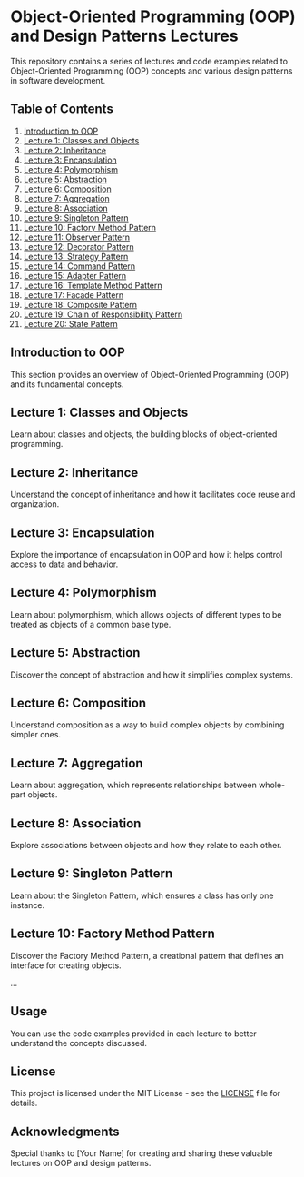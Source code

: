 # Object-Oriented Programming (OOP) and Design Patterns Lectures

This repository contains a series of lectures and code examples related to Object-Oriented Programming (OOP) concepts and various design patterns in software development.

## Table of Contents

1. [Introduction to OOP](#introduction-to-oop)
2. [Lecture 1: Classes and Objects](#lecture-1-classes-and-objects)
3. [Lecture 2: Inheritance](#lecture-2-inheritance)
4. [Lecture 3: Encapsulation](#lecture-3-encapsulation)
5. [Lecture 4: Polymorphism](#lecture-4-polymorphism)
6. [Lecture 5: Abstraction](#lecture-5-abstraction)
7. [Lecture 6: Composition](#lecture-6-composition)
8. [Lecture 7: Aggregation](#lecture-7-aggregation)
9. [Lecture 8: Association](#lecture-8-association)
10. [Lecture 9: Singleton Pattern](#lecture-9-singleton-pattern)
11. [Lecture 10: Factory Method Pattern](#lecture-10-factory-method-pattern)
12. [Lecture 11: Observer Pattern](#lecture-11-observer-pattern)
13. [Lecture 12: Decorator Pattern](#lecture-12-decorator-pattern)
14. [Lecture 13: Strategy Pattern](#lecture-13-strategy-pattern)
15. [Lecture 14: Command Pattern](#lecture-14-command-pattern)
16. [Lecture 15: Adapter Pattern](#lecture-15-adapter-pattern)
17. [Lecture 16: Template Method Pattern](#lecture-16-template-method-pattern)
18. [Lecture 17: Facade Pattern](#lecture-17-facade-pattern)
19. [Lecture 18: Composite Pattern](#lecture-18-composite-pattern)
20. [Lecture 19: Chain of Responsibility Pattern](#lecture-19-chain-of-responsibility-pattern)
21. [Lecture 20: State Pattern](#lecture-20-state-pattern)

## Introduction to OOP

This section provides an overview of Object-Oriented Programming (OOP) and its fundamental concepts.

## Lecture 1: Classes and Objects

Learn about classes and objects, the building blocks of object-oriented programming.

## Lecture 2: Inheritance

Understand the concept of inheritance and how it facilitates code reuse and organization.

## Lecture 3: Encapsulation

Explore the importance of encapsulation in OOP and how it helps control access to data and behavior.

## Lecture 4: Polymorphism

Learn about polymorphism, which allows objects of different types to be treated as objects of a common base type.

## Lecture 5: Abstraction

Discover the concept of abstraction and how it simplifies complex systems.

## Lecture 6: Composition

Understand composition as a way to build complex objects by combining simpler ones.

## Lecture 7: Aggregation

Learn about aggregation, which represents relationships between whole-part objects.

## Lecture 8: Association

Explore associations between objects and how they relate to each other.

## Lecture 9: Singleton Pattern

Learn about the Singleton Pattern, which ensures a class has only one instance.

## Lecture 10: Factory Method Pattern

Discover the Factory Method Pattern, a creational pattern that defines an interface for creating objects.

...

## Usage

You can use the code examples provided in each lecture to better understand the concepts discussed.

## License

This project is licensed under the MIT License - see the [LICENSE](LICENSE) file for details.

## Acknowledgments

Special thanks to [Your Name] for creating and sharing these valuable lectures on OOP and design patterns.

